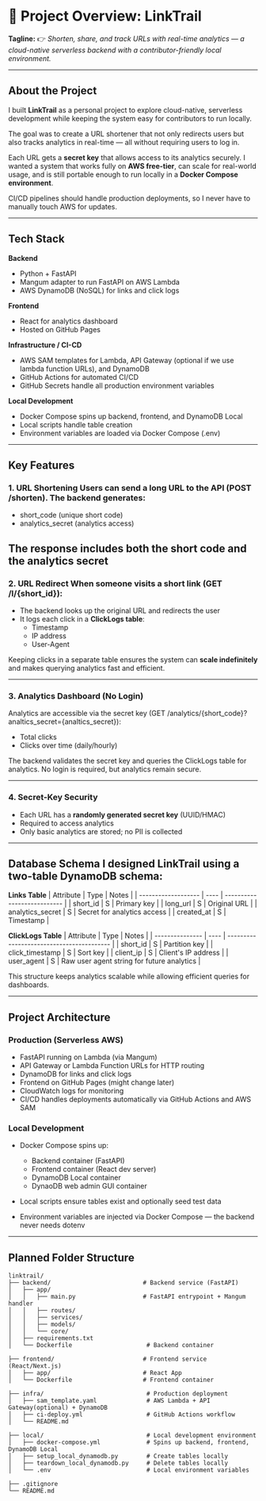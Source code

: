 # 📌 Project Overview: **LinkTrail**    

**Tagline:** 👉 *Shorten, share, and track URLs with real-time analytics — a cloud-native serverless backend with a contributor-friendly local environment.*

--- 

## About the Project

I built **LinkTrail** as a personal project to explore cloud-native, serverless development while keeping the system easy for contributors to run locally. 

The goal was to create a URL shortener that not only redirects users but also tracks analytics in real-time — all without requiring users to log in. 

Each URL gets a **secret key** that allows access to its analytics securely. I wanted a system that works fully on **AWS free-tier**, can scale for real-world usage, and is still portable enough to run locally in a **Docker Compose environment**. 

CI/CD pipelines should handle production deployments, so I never have to manually touch AWS for updates.

--- 

## Tech Stack 
**Backend** 
* Python + FastAPI 
* Mangum adapter to run FastAPI on AWS Lambda 
* AWS DynamoDB (NoSQL) for links and click logs 

**Frontend** 
* React for analytics dashboard 
* Hosted on GitHub Pages 

**Infrastructure / CI-CD** 
* AWS SAM templates for Lambda, API Gateway (optional if we use lambda function URLs), and DynamoDB 
* GitHub Actions for automated CI/CD
* GitHub Secrets handle all production environment variables 

**Local Development** 
* Docker Compose spins up backend, frontend, and DynamoDB Local 
* Local scripts handle table creation 
* Environment variables are loaded via Docker Compose (.env) 

--- 

## Key Features 

### 1. URL Shortening Users can send a long URL to the API (POST /shorten). The backend generates: 
* short_code (unique short code) 
* analytics_secret (analytics access) 

The response includes both the short code and the analytics secret
--- 

### 2. URL Redirect When someone visits a short link (GET /l/{short_id}): 
* The backend looks up the original URL and redirects the user 
* It logs each click in a **ClickLogs table**: 
  * Timestamp 
  * IP address 
  * User-Agent 

Keeping clicks in a separate table ensures the system can **scale indefinitely** and makes querying analytics fast and efficient. 

--- 

### 3. Analytics Dashboard (No Login) 

Analytics are accessible via the secret key (GET /analytics/{short_code}?analtics_secret={analtics_secret}): 
* Total clicks 
* Clicks over time (daily/hourly) 

The backend validates the secret key and queries the ClickLogs table for analytics. No login is required, but analytics remain secure. 

--- 

### 4. Secret-Key Security 
* Each URL has a **randomly generated secret key** (UUID/HMAC) 
* Required to access analytics 
* Only basic analytics are stored; no PII is collected 

--- 

## Database Schema I designed LinkTrail using a **two-table DynamoDB schema**:

**Links Table** 
| Attribute | Type | Notes |
| ------------------- | ---- | --------------------------- | 
| short_id | S | Primary key | 
| long_url | S | Original URL |
| analytics_secret | S | Secret for analytics access |
| created_at | S | Timestamp | 

**ClickLogs Table** 
| Attribute | Type | Notes | 
| --------------- | ---- | ----------------------------------------- | 
| short_id | S | Partition key | 
| click_timestamp | S | Sort key | 
| client_ip | S | Client's IP address | 
| user_agent  | S | Raw user agent string for future analytics | 

This structure keeps analytics scalable while allowing efficient queries for dashboards. 

--- 

## Project Architecture 

### Production (Serverless AWS) 
* FastAPI running on Lambda (via Mangum) 
* API Gateway or Lambda Function URLs for HTTP routing 
* DynamoDB for links and click logs 
* Frontend on GitHub Pages (might change later) 
* CloudWatch logs for monitoring 
* CI/CD handles deployments automatically via GitHub Actions and AWS SAM 

### Local Development 
* Docker Compose spins up: 
  * Backend container (FastAPI) 
  * Frontend container (React dev server) 
  * DynamoDB Local container 
  * DynaoDB web admin GUI container

* Local scripts ensure tables exist and optionally seed test data 
* Environment variables are injected via Docker Compose — the backend never needs dotenv

---
## Planned Folder Structure 

```
linktrail/
├── backend/                          # Backend service (FastAPI)
│   ├── app/
│   │   ├── main.py                   # FastAPI entrypoint + Mangum handler
│   │   ├── routes/
│   │   ├── services/
│   │   ├── models/
│   │   └── core/
│   ├── requirements.txt
│   └── Dockerfile                     # Backend container

├── frontend/                         # Frontend service (React/Next.js)
│   ├── app/                          # React App
│   └── Dockerfile                    # Frontend container

├── infra/                             # Production deployment
│   ├── sam_template.yaml              # AWS Lambda + API Gateway(optional) + DynamoDB
│   ├── ci-deploy.yml                  # GitHub Actions workflow
│   └── README.md

├── local/                             # Local development environment
│   ├── docker-compose.yml             # Spins up backend, frontend, DynamoDB Local
│   ├── setup_local_dynamodb.py        # Create tables locally
│   ├── teardown_local_dynamodb.py     # Delete tables locally
│   └── .env                           # Local environment variables

├── .gitignore
└── README.md


```